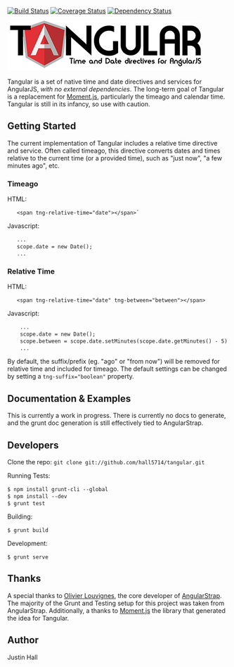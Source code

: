 [![Build Status](https://travis-ci.org/hall5714/tangular.svg?branch=master)](https://travis-ci.org/hall5714/tangular) [![Coverage Status](https://coveralls.io/repos/hall5714/tangular/badge.png)](https://coveralls.io/r/hall5714/tangular) [![Dependency Status](https://gemnasium.com/hall5714/tangular.svg)](https://gemnasium.com/hall5714/tangular)

[![Banner](https://raw.githubusercontent.com/hall5714/tangular/master/docs/images/tangular.png)](https://github.com/hall5714/tangular)

Tangular is a set of native time and date directives and services for AngularJS, *with no external dependencies*. The long-term goal of Tangular is a replacement for [Moment.js](http://momentjs.com/), particularly the timeago and calendar time. Tangular is still in its infancy, so use with caution.

## Getting Started

The current implementation of Tangular includes a relative time directive and service. Often called timeago, this directive converts dates and times relative to the current time (or a provided time), such as "just now", "a few minutes ago", etc. 

### Timeago

HTML:
```
   <span tng-relative-time="date"></span>`
```

Javascript:
```
   ...
   scope.date = new Date();
   ...
```

### Relative Time

HTML:
```   
   <span tng-relative-time="date" tng-between="between"></span>
```

Javascript:
```
	...
	scope.date = new Date();
	scope.between = scope.date.setMinutes(scope.date.getMinutes() - 5)
	...
```

By default, the suffix/prefix (eg. "ago" or "from now") will be removed for relative time and included for timeago. The default settings can be changed by setting a `tng-suffix="boolean"` property.

## Documentation & Examples
This is currently a work in progress. There is currently no docs to generate, and the grunt doc generation is still effectively tied to 
AngularStrap. 

## Developers

Clone the repo:
`git clone git://github.com/hall5714/tangular.git`

Running Tests:

>
	$ npm install grunt-cli --global
	$ npm install --dev
	$ grunt test

Building:

>
	$ grunt build

Development:
>
	$ grunt serve

## Thanks

A special thanks to [Olivier Louvignes](http://olouv.com/), the core developer of [AngularStrap](https://github.com/mgcrea/angular-strap/). The majority of the Grunt and Testing setup for this project was taken from AngularStrap. Additionally, a thanks to [Moment.js](http://momentjs.com) the library that generated the idea for Tangular.

## Author

Justin Hall
